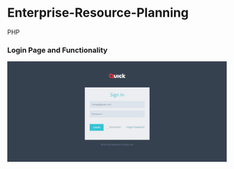 # Enterprise-Resource-Planning
PHP
### Login Page and Functionality
![Screenshot](https://github.com/DhirajAswani/Enterprise-Resource-Planning/blob/master/loginandaddcategory.gif)
